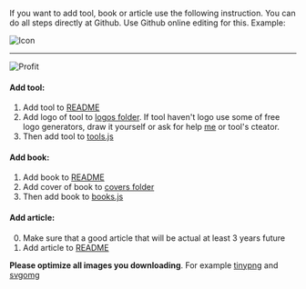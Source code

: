 If you want to add tool, book or article use the following instruction.
You can do all steps directly at Github. Use Github online editing for this.
Example:
 
![Icon](https://raw.githubusercontent.com/web-animation/web-animation.github.io/master/assets/images/live-edit-icon.jpg)

----

![Profit](https://raw.githubusercontent.com/web-animation/web-animation.github.io/master/assets/images/profit.jpg)


#### Add tool:
1. Add tool to [README](https://github.com/web-animation/web-animation.github.io/blob/master/README.md)
2. Add logo of tool to [logos folder](https://github.com/web-animation/web-animation.github.io/tree/master/data/logos).
If tool haven't logo use some of free logo generators, draw it yourself or ask for help [me](https://github.com/sergey-pimenov) or tool's cteator.
3. Then add tool to [tools.js](https://github.com/web-animation/web-animation.github.io/tree/master/data/tools.js)

#### Add book:
1. Add book to [README](https://github.com/web-animation/web-animation.github.io/blob/master/README.md)
2. Add cover of book to [covers folder](https://github.com/web-animation/web-animation.github.io/tree/master/data/covers)
3. Then add book to [books.js](https://github.com/web-animation/web-animation.github.io/tree/master/data/books.js)


#### Add article:
0. Make sure that a good article that will be actual at least 3 years future
1. Add article to [README](https://github.com/web-animation/web-animation.github.io/blob/master/README.md)

**Please optimize all images you downloading**. For example [tinypng](https://tinypng.com/) and [svgomg](https://jakearchibald.github.io/svgomg/)
